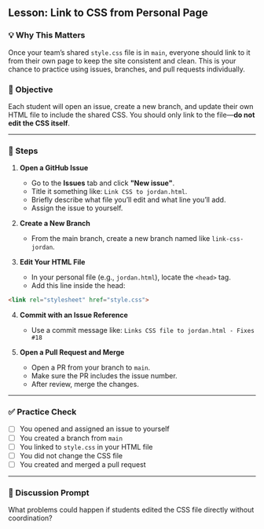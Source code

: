 ## Lesson: Link to CSS from Personal Page

### 💡 Why This Matters

Once your team’s shared `style.css` file is in `main`, everyone should link to it from their own page to keep the site consistent and clean. This is your chance to practice using issues, branches, and pull requests individually.

### 🎯 Objective

Each student will open an issue, create a new branch, and update their own HTML file to include the shared CSS. You should only link to the file—**do not edit the CSS itself**.

---

### 👣 Steps

1. **Open a GitHub Issue**

   * Go to the **Issues** tab and click **"New issue"**.
   * Title it something like: `Link CSS to jordan.html`.
   * Briefly describe what file you’ll edit and what line you’ll add.
   * Assign the issue to yourself.

2. **Create a New Branch**

   * From the main branch, create a new branch named like `link-css-jordan`.

3. **Edit Your HTML File**

   * In your personal file (e.g., `jordan.html`), locate the `<head>` tag.
   * Add this line inside the head:

```html
<link rel="stylesheet" href="style.css">
```

4. **Commit with an Issue Reference**

   * Use a commit message like: `Links CSS file to jordan.html - Fixes #18`

5. **Open a Pull Request and Merge**

   * Open a PR from your branch to `main`.
   * Make sure the PR includes the issue number.
   * After review, merge the changes.

---

### ✅ Practice Check

* [ ] You opened and assigned an issue to yourself
* [ ] You created a branch from `main`
* [ ] You linked to `style.css` in your HTML file
* [ ] You did not change the CSS file
* [ ] You created and merged a pull request

---

### 💬 Discussion Prompt

What problems could happen if students edited the CSS file directly without coordination?
